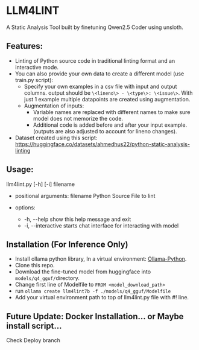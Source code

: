 # LLM4LINT
A Static Analysis Tool built by finetuning Qwen2.5 Coder using unsloth.

## Features:
- Linting of Python source code in traditional linting format and an interactive mode.
- You can also provide your own data to create a different model (use train.py script):
    - Specify your own examples in a csv file with input and output columns.
    output should be `\<lineno\> - \<type\>: \<issue\>`. With just 1 example multiple datapoints are created using augmentation.
    - Augmentation of inputs: 
        - Variable names are replaced with different names to make sure model does not memorize the code.
        - Additional code is added before and after your input example. (outputs are also adjusted to account for lineno changes).
- Dataset created using this script: https://huggingface.co/datasets/ahmedhus22/python-static-analysis-linting

## Usage:
llm4lint.py [-h] [-i] filename

- positional arguments:
  filename             Python Source File to lint

- options:
  - -h, --help           show this help message and exit
  - -i, --interactive    starts chat interface for interacting with model

## Installation (For Inference Only)
- Install ollama python library, In a virtual environment: [Ollama-Python](https://github.com/ollama/ollama-python/tree/main).
- Clone this repo.
- Download the fine-tuned model from huggingface into `models/q4_gguf/`directory.
- Change first line of Modelfile to `FROM <model_download_path>`
- run `ollama create llm4lint7b -f ./models/q4_gguf/Modelfile`
- Add your virtual environment path to top of llm4lint.py file with #! line.


## Future Update: Docker Installation... or Maybe install script...
Check Deploy branch
